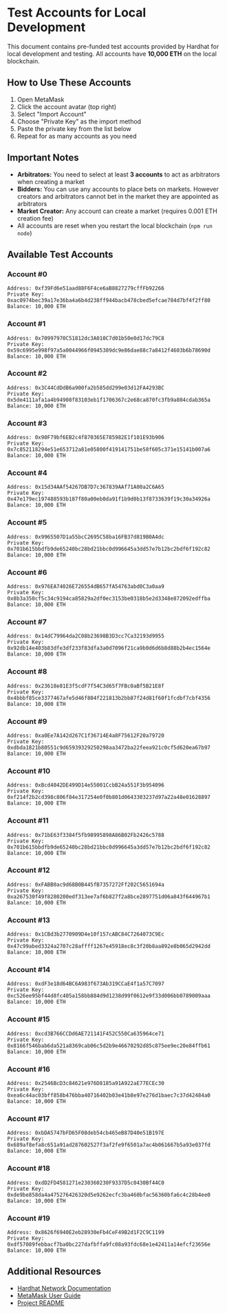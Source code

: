 # Test Accounts for Local Development

This document contains pre-funded test accounts provided by Hardhat for local development and testing. All accounts have **10,000 ETH** on the local blockchain.

## How to Use These Accounts

1. Open MetaMask
2. Click the account avatar (top right)
3. Select "Import Account"
4. Choose "Private Key" as the import method
5. Paste the private key from the list below
6. Repeat for as many accounts as you need

## Important Notes

- **Arbitrators:** You need to select at least **3 accounts** to act as arbitrators when creating a market
- **Bidders:** You can use any accounts to place bets on markets. However creators and arbitrators cannot bet in the market they are appointed as arbitrators
- **Market Creator:** Any account can create a market (requires 0.001 ETH creation fee)
- All accounts are reset when you restart the local blockchain (`npm run node`)

## Available Test Accounts

### Account #0
```
Address: 0xf39Fd6e51aad88F6F4ce6aB8827279cffFb92266
Private Key: 0xac0974bec39a17e36ba4a6b4d238ff944bacb478cbed5efcae784d7bf4f2ff80
Balance: 10,000 ETH
```

### Account #1
```
Address: 0x70997970C51812dc3A010C7d01b50e0d17dc79C8
Private Key: 0x59c6995e998f97a5a0044966f0945389dc9e86dae88c7a8412f4603b6b78690d
Balance: 10,000 ETH
```

### Account #2
```
Address: 0x3C44CdDdB6a900fa2b585dd299e03d12FA4293BC
Private Key: 0x5de4111afa1a4b94908f83103eb1f1706367c2e68ca870fc3fb9a804cdab365a
Balance: 10,000 ETH
```

### Account #3
```
Address: 0x90F79bf6EB2c4f870365E785982E1f101E93b906
Private Key: 0x7c852118294e51e653712a81e05800f419141751be58f605c371e15141b007a6
Balance: 10,000 ETH
```

### Account #4
```
Address: 0x15d34AAf54267DB7D7c367839AAf71A00a2C6A65
Private Key: 0x47e179ec197488593b187f80a00eb0da91f1b9d0b13f8733639f19c30a34926a
Balance: 10,000 ETH
```

### Account #5
```
Address: 0x9965507D1a55bcC2695C58ba16FB37d819B0A4dc
Private Key: 0x701b615bbdfb9de65240bc28bd21bbc0d996645a3dd57e7b12bc2bdf6f192c82
Balance: 10,000 ETH
```

### Account #6
```
Address: 0x976EA74026E726554dB657fA54763abd0C3a0aa9
Private Key: 0x8b3a350cf5c34c9194ca85829a2df0ec3153be0318b5e2d3348e872092edffba
Balance: 10,000 ETH
```

### Account #7
```
Address: 0x14dC79964da2C08b23698B3D3cc7Ca32193d9955
Private Key: 0x92db14e403b83dfe3df233f83dfa3a0d7096f21ca9b0d6d6b8d88b2b4ec1564e
Balance: 10,000 ETH
```

### Account #8
```
Address: 0x23618e81E3f5cdF7f54C3d65f7FBc0aBf5B21E8f
Private Key: 0x4bbbf85ce3377467afe5d46f804f221813b2bb87f24d81f60f1fcdbf7cbf4356
Balance: 10,000 ETH
```

### Account #9
```
Address: 0xa0Ee7A142d267C1f36714E4a8F75612F20a79720
Private Key: 0xdbda1821b80551c9d65939329250298aa3472ba22feea921c0cf5d620ea67b97
Balance: 10,000 ETH
```

### Account #10
```
Address: 0xBcd4042DE499D14e55001CcbB24a551F3b954096
Private Key: 0xf214f2b2cd398c806f84e317254e0f0b801d0643303237d97a22a48e01628897
Balance: 10,000 ETH
```

### Account #11
```
Address: 0x71bE63f3384f5fb98995898A86B02Fb2426c5788
Private Key: 0x701b615bbdfb9de65240bc28bd21bbc0d996645a3dd57e7b12bc2bdf6f192c82
Balance: 10,000 ETH
```

### Account #12
```
Address: 0xFABB0ac9d68B0B445fB7357272Ff202C5651694a
Private Key: 0xa267530f49f8280200edf313ee7af6b827f2a8bce2897751d06a843f644967b1
Balance: 10,000 ETH
```

### Account #13
```
Address: 0x1CBd3b2770909D4e10f157cABC84C7264073C9Ec
Private Key: 0x47c99abed3324a2707c28affff1267e45918ec8c3f20b8aa892e8b065d2942dd
Balance: 10,000 ETH
```

### Account #14
```
Address: 0xdF3e18d64BC6A983f673Ab319CCaE4f1a57C7097
Private Key: 0xc526ee95bf44d8fc405a158bb884d9d1238d99f0612e9f33d006bb0789009aaa
Balance: 10,000 ETH
```

### Account #15
```
Address: 0xcd3B766CCDd6AE721141F452C550Ca635964ce71
Private Key: 0x8166f546bab6da521a8369cab06c5d2b9e46670292d85c875ee9ec20e84ffb61
Balance: 10,000 ETH
```

### Account #16
```
Address: 0x2546BcD3c84621e976D8185a91A922aE77ECEc30
Private Key: 0xea6c44ac03bff858b476bba40716402b03e41b8e97e276d1baec7c37d42484a0
Balance: 10,000 ETH
```

### Account #17
```
Address: 0xbDA5747bFD65F08deb54cb465eB87D40e51B197E
Private Key: 0x689af8efa8c651a91ad287602527f3af2fe9f6501a7ac4b061667b5a93e037fd
Balance: 10,000 ETH
```

### Account #18
```
Address: 0xdD2FD4581271e230360230F9337D5c0430Bf44C0
Private Key: 0xde9be858da4a475276426320d5e9262ecfc3ba460bfac56360bfa6c4c28b4ee0
Balance: 10,000 ETH
```

### Account #19
```
Address: 0x8626f6940E2eb28930eFb4CeF49B2d1F2C9C1199
Private Key: 0xdf57089febbacf7ba0bc227dafbffa9fc08a93fdc68e1e42411a14efcf23656e
Balance: 10,000 ETH
```

## Additional Resources

- [Hardhat Network Documentation](https://hardhat.org/hardhat-network/docs)
- [MetaMask User Guide](https://metamask.io/faqs/)
- [Project README](./README.md)
